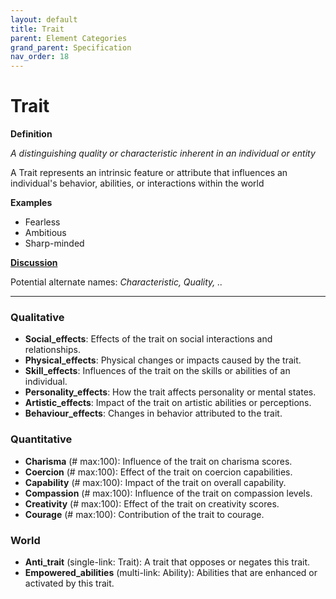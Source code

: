 ```yaml
---
layout: default
title: Trait
parent: Element Categories
grand_parent: Specification
nav_order: 18
---
```


# Trait

**Definition**

*A distinguishing quality or characteristic inherent in an individual or entity*

A Trait represents an intrinsic feature or attribute that influences an individual's behavior, abilities, or interactions within the world

**Examples**
- Fearless
- Ambitious
- Sharp-minded

**[Discussion](https://github.com/OnlyWorlds/OnlyWorlds/discussions/categories/Trait)**

Potential alternate names: *Characteristic, Quality, ..*


---
### Qualitative
- **Social_effects**: Effects of the trait on social interactions and relationships.
- **Physical_effects**: Physical changes or impacts caused by the trait.
- **Skill_effects**: Influences of the trait on the skills or abilities of an individual.
- **Personality_effects**: How the trait affects personality or mental states.
- **Artistic_effects**: Impact of the trait on artistic abilities or perceptions.
- **Behaviour_effects**: Changes in behavior attributed to the trait.

### Quantitative
- **Charisma** (# max:100): Influence of the trait on charisma scores.
- **Coercion** (# max:100): Effect of the trait on coercion capabilities.
- **Capability** (# max:100): Impact of the trait on overall capability.
- **Compassion** (# max:100): Influence of the trait on compassion levels.
- **Creativity** (# max:100): Effect of the trait on creativity scores.
- **Courage** (# max:100): Contribution of the trait to courage.

### World
- **Anti_trait** (single-link: Trait): A trait that opposes or negates this trait.
- **Empowered_abilities** (multi-link: Ability): Abilities that are enhanced or activated by this trait.

